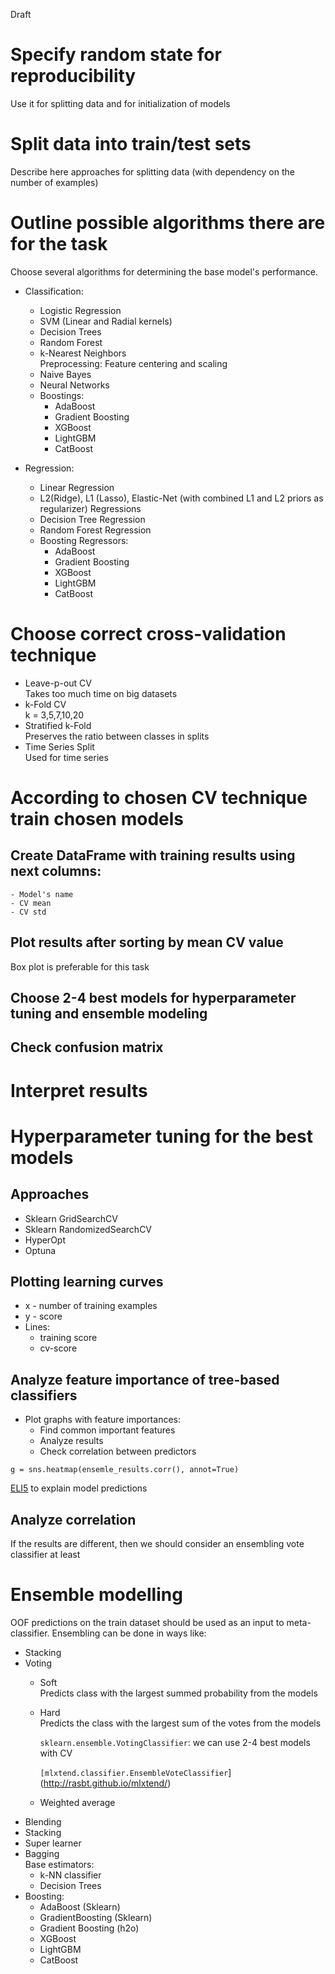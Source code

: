 Draft

# Specify random state for reproducibility

Use it for splitting data and for initialization of models

# Split data into train/test sets

Describe here approaches for splitting data (with dependency on the number of examples)

# Outline possible algorithms there are for the task
Choose several algorithms for determining the base model's performance.  

* Classification:
  * Logistic Regression  
  * SVM (Linear and Radial kernels)
  * Decision Trees
  * Random Forest
  * k-Nearest Neighbors  
    Preprocessing: Feature centering and scaling  
  * Naive Bayes
  * Neural Networks
  * Boostings:
    * AdaBoost
    * Gradient Boosting
    * XGBoost
    * LightGBM
    * CatBoost

* Regression:
  * Linear Regression
  * L2(Ridge), L1 (Lasso), Elastic-Net (with combined L1 and L2 priors as regularizer) Regressions
  * Decision Tree Regression
  * Random Forest Regression
  * Boosting Regressors:
    * AdaBoost
    * Gradient Boosting
    * XGBoost
    * LightGBM
    * CatBoost

# Choose correct cross-validation technique
* Leave-p-out CV  
Takes too much time on big datasets
* k-Fold CV  
k = 3,5,7,10,20
* Stratified k-Fold  
Preserves the ratio between classes in splits
* Time Series Split  
Used for time series
    
#  According to chosen CV technique train chosen models

## Create DataFrame with training results using next columns:
    - Model's name
    - CV mean
    - CV std
## Plot results after sorting by mean CV value  
Box plot is preferable for this task
    
## Choose 2-4 best models for hyperparameter tuning and ensemble modeling
## Check confusion matrix  
# Interpret results
    
# Hyperparameter tuning for the best models
## Approaches
* Sklearn GridSearchCV
* Sklearn RandomizedSearchCV
* HyperOpt
* Optuna
## Plotting learning curves
* x - number of training examples
* y - score
* Lines:
  * training score
  * cv-score

## Analyze feature importance of tree-based classifiers
* Plot graphs with feature importances:
  * Find common important features
  * Analyze results
  * Check correlation between predictors

`g = sns.heatmap(ensemle_results.corr(), annot=True)`

[ELI5](https://github.com/TeamHG-Memex/eli5) to explain model predictions

## Analyze correlation
If the results are different, then we should consider an ensembling vote classifier at least

# Ensemble modelling

OOF predictions on the train dataset should be used as an input to meta-classifier.
Ensembling can be done in ways like:
* Stacking
* Voting
  * Soft  
    Predicts class with the largest summed probability from the models
  * Hard  
    Predicts the class with the largest sum of the votes from the models

    `sklearn.ensemble.VotingClassifier`: we can use 2-4 best models with CV

    `[mlxtend.classifier.EnsembleVoteClassifier`](http://rasbt.github.io/mlxtend/) 

  * Weighted average
* Blending
* Stacking
* Super learner
* Bagging  
    Base estimators:
    * k-NN classifier
    * Decision Trees
* Boosting:
  * AdaBoost (Sklearn)
  * GradientBoosting (Sklearn)
  * Gradient Boosting (h2o)
  * XGBoost
  * LightGBM
  * CatBoost